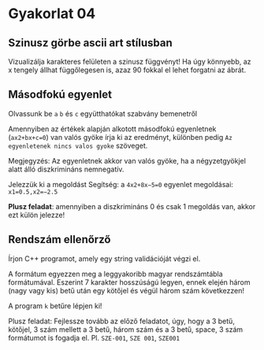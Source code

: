 # Gyakorlat 04

## Szinusz görbe ascii art stílusban

Vizualizálja karakteres felületen a szinusz függvényt! Ha úgy könnyebb, az x tengely állhat függőlegesen is, azaz 90 fokkal el lehet forgatni az ábrát.

## Másodfokú egyenlet

Olvassunk be `a` `b` és `c` együtthatókat szabvány bemenetről

Amennyiben az értékek alapján alkotott másodfokú egyenletnek (`ax2+bx+c=0`) van valós gyöke írja ki az eredményt, különben pedig `Az egyenletenek nincs valos gyoke` szöveget.

Megjegyzés: Az egyenletnek akkor van valós gyöke, ha a négyzetgyökjel alatt álló diszkrimináns nemnegatív.

Jelezzük ki a megoldást
Segítség: a `4x2+8x−5=0`
egyenlet megoldásai: `x1=0.5,x2=−2.5`

__Plusz feladat__: amennyiben a diszkrimináns 0 és csak 1 megoldás van, akkor ezt külön jelezze!

## Rendszám ellenőrző

Írjon C++ programot, amely egy string validációját végzi el. 

A formátum egyezzen meg a leggyakoribb magyar rendszámtábla formátumával. Eszerint 7 karakter hosszúságú legyen, ennek elején három (nagy vagy kis) betű után egy kötőjel és végül három szám következzen!

A program `k` betűre lépjen ki!

Plusz feladat: Fejlessze tovább az előző feladatot, úgy, hogy a 3 betű, kötőjel, 3 szám mellett a 3 betű, három szám és a 3 betű, space, 3 szám formátumot is fogadja el. Pl. `SZE-001`, `SZE 001`, `SZE001`